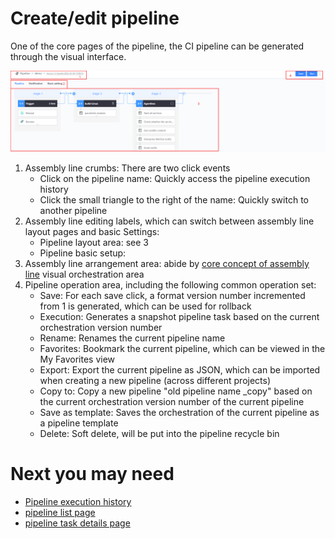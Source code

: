 # Create/edit pipeline
One of the core pages of the pipeline, the CI pipeline can be generated through the visual interface.

![](../../../.gitbook/assets/image%20%2811%29.png)

1. Assembly line crumbs: There are two click events
   * Click on the pipeline name: Quickly access the pipeline execution history
   * Click the small triangle to the right of the name: Quickly switch to another pipeline
2. Assembly line editing labels, which can switch between assembly line layout pages and basic Settings:
   * Pipeline layout area: see 3
   * Pipeline basic setup:
3. Assembly line arrangement area: abide by [core concept of assembly line](../../../overview/learn-pipeline-in-5-min.md) visual orchestration area
4. Pipeline operation area, including the following common operation set:
   * Save: For each save click, a format version number incremented from 1 is generated, which can be used for rollback
   * Execution: Generates a snapshot pipeline task based on the current orchestration version number
   * Rename: Renames the current pipeline name
   * Favorites: Bookmark the current pipeline, which can be viewed in the My Favorites view
   * Export: Export the current pipeline as JSON, which can be imported when creating a new pipeline (across different projects)
   * Copy to: Copy a new pipeline "old pipeline name \_copy" based on the current orchestration version number of the current pipeline
   * Save as template: Saves the orchestration of the current pipeline as a pipeline template
   * Delete: Soft delete, will be put into the pipeline recycle bin



 #  Next you may need

* [Pipeline execution history](../pipeline-build-history.md)
* [pipeline list page](../pipeline-list.md)
* [pipeline task details page](../pipeline-build-detail/)
